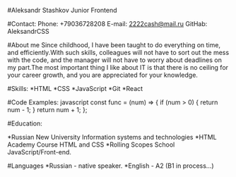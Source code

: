 #Aleksandr Stashkov
Junior Frontend

#Contact:
Phone: +79036728208
E-mail: 2222cash@mail.ru
GitHab: AleksandrCSS

#About me
Since childhood, I have been taught to do everything on time, and efficiently.With such skills, colleagues will not have to sort out the mess with the code, and the manager will not have to worry about deadlines on my part.The most important thing I like about IT is that there is no ceiling for your career growth, and you are appreciated for your knowledge.

#Skills:
*HTML
*CSS
*JavaScript
*Git
*React

#Code Examples:
javascript
const func = (num) => {
  if (num > 0) {
    return num - 1;
  }
  return num + 1;
};

#Education:

*Russian New University
   Information systems and technologies
*HTML Academy 
   Сourse HTML and CSS
*Rolling Scopes School   
  JavaScript/Front-end.

#Languages
 *Russian - native speaker.
  *English - A2 (B1 in process…)